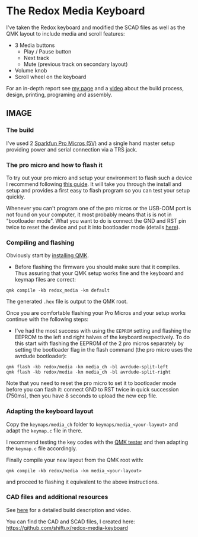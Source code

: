# The Redox Media Keyboard

I've taken the Redox keyboard and modified the SCAD files as well as the QMK layout to include media and scroll features:
- 3 Media buttons
    - Play / Pause button
    - Next track
    - Mute (previous track on secondary layout)
- Volume knob
- Scroll wheel on the keyboard

For an in-depth report see [my page](https://shiftux.org/making_projects/keyboard.html) and a [video](https://youtu.be/Cwkf7HFcUkY) about the build process, design, printing, programing and assembly.

## IMAGE

### The build
I've used 2 [Sparkfun Pro Micros (5V)](https://www.sparkfun.com/products/12640) and a single hand master setup providing power and serial connection via a TRS jack.

### The pro micro and how to flash it
To try out your pro micro and setup your environment to flash such a device I recommend following [this guide](https://learn.sparkfun.com/tutorials/pro-micro--fio-v3-hookup-guide/all). It will take you through the install and setup and provides a first easy to flash program so you can test your setup quickly.

Whenever you can't program one of the pro micros or the USB-COM port is not found on your computer, it most probably means that is is not in "bootloader mode". What you want to do is connect the GND and RST pin twice to reset the device and put it into bootloader mode (details [here](https://learn.sparkfun.com/tutorials/pro-micro--fio-v3-hookup-guide/troubleshooting-and-faq#ts-serial)).

### Compiling and flashing

Obviously start by [installing QMK](https://docs.qmk.fm/#/getting_started_build_tools?id=set-up-your-environment).

- Before flashing the firmware you should make sure that it compiles. Thus assuring that your QMK setup works fine and the keyboard and keymap files are correct:
```
qmk compile -kb redox_media -km default
```
The generated `.hex` file is output to the QMK root.

Once you are comfortable flashing your Pro Micros and your setup works continue with the following steps:

- I've had the most success with using the `EEPROM` setting and flashing the EEPROM to the left and right halves of the keyboard respectively. To do this start with flashing the EEPROM of the 2 pro micros separately by setting the bootloader flag in the flash command (the pro micro uses the avrdude bootloader):
```
qmk flash -kb redox/media -km media_ch -bl avrdude-split-left
qmk flash -kb redox/media -km media_ch -bl avrdude-split-right
```
Note that you need to reset the pro micro to set it to bootloader mode before you can flash it: connect GND to RST twice in quick succession (750ms), then you have 8 seconds to upload the new eep file.

### Adapting the keyboard layout

Copy the `keymaps/media_ch` folder to `keymaps/media_<your-layout>` and adapt the `keymap.c` file in there.

I recommend testing the key codes with the [QMK tester](https://config.qmk.fm/#/test) and then adapting the `keymap.c` file accordingly.

Finally compile your new layout from the QMK root with:
```
qmk compile -kb redox/media -km media_<your-layout>
```
and proceed to flashing it equivalent to the above instructions.

### CAD files and additional resources
See [here](https://shiftux.org/making_projects/keyboard.html) for a detailed build description and video.

You can find the CAD and SCAD files, I created here: https://github.com/shiftux/redox-media-keyboard
